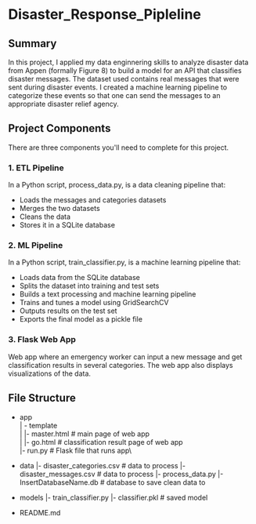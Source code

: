 # Disaster_Response_Pipleline

## Summary
In this project, I applied my data enginnering skills to analyze disaster data from Appen (formally Figure 8) to build a model for an API that classifies disaster messages. The dataset used contains real messages that were sent during disaster events. I created a machine learning pipeline to categorize these events so that one can send the messages to an appropriate disaster relief agency.

## Project Components
There are three components you'll need to complete for this project.

### 1. ETL Pipeline
In a Python script, process_data.py, is a data cleaning pipeline that:

- Loads the messages and categories datasets
- Merges the two datasets
- Cleans the data
- Stores it in a SQLite database

### 2. ML Pipeline
In a Python script, train_classifier.py, is a machine learning pipeline that:

- Loads data from the SQLite database
- Splits the dataset into training and test sets
- Builds a text processing and machine learning pipeline
- Trains and tunes a model using GridSearchCV
- Outputs results on the test set
- Exports the final model as a pickle file

### 3. Flask Web App
Web app where an emergency worker can input a new message and get classification results in several categories. The web app also displays visualizations of the data. 


## File Structure
- app\
| - template\
| |- master.html  # main page of web app\
| |- go.html  # classification result page of web app\
|- run.py  # Flask file that runs app\

- data
|- disaster_categories.csv  # data to process 
|- disaster_messages.csv  # data to process
|- process_data.py
|- InsertDatabaseName.db   # database to save clean data to

- models
|- train_classifier.py
|- classifier.pkl  # saved model 

- README.md
